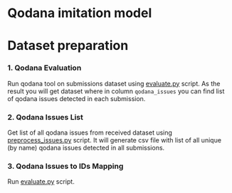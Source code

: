 # Qodana imitation model

# Dataset preparation

### 1. Qodana Evaluation

Run qodana tool on submissions dataset using [evaluate.py](analysis/src/python/evaluation/tools/qodana/evaluate.py) script. 
As the result you will get dataset where 
in column `qodana_issues` you can find list of qodana issues detected in each submission.

### 2. Qodana Issues List

Get list of all qodana issues from received dataset using [preprocess_issues.py](analysis/src/python/data_analysis/preprocessing/preprocess_issues.py) script. 
It will generate csv file with list of all unique (by name) qodana issues detected in all submissions.

### 3. Qodana Issues to IDs Mapping

Run [evaluate.py](analysis/src/python/evaluation/tools/qodana/evaluate.py) script. 
